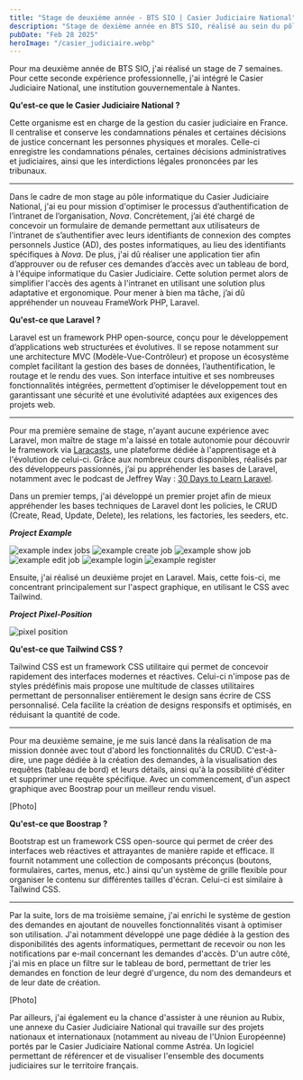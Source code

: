 ```yaml
---
title: "Stage de deuxième année - BTS SIO | Casier Judiciaire National"
description: "Stage de dexième année en BTS SIO, réalisé au sein du pôle informatique du Casier Judiciaire National, situé à Nantes"
pubDate: "Feb 28 2025"
heroImage: "/casier_judiciaire.webp"
---
```


Pour ma deuxième année de BTS SIO, j'ai réalisé un stage de 7 semaines. Pour cette seconde expérience professionnelle,
j'ai intégré le Casier Judiciaire National, une institution gouvernementale à Nantes.

**Qu'est-ce que le Casier Judiciaire National ?**

Cette organisme est en charge de la gestion du casier judiciaire en France. Il centralise et conserve les condamnations pénales et certaines décisions de justice concernant les personnes physiques et morales.
Celle-ci enregistre les condamnations pénales, certaines décisions administratives et judiciaires, ainsi que les interdictions légales prononcées par les tribunaux.

---

Dans le cadre de mon stage au pôle informatique du Casier Judiciaire National, j'ai eu pour mission d'optimiser le processus d’authentification de l’intranet de l’organisation, _Nova_. Concrètement, j’ai été chargé de concevoir un formulaire de demande permettant aux utilisateurs de l'intranet de s’authentifier avec leurs identifiants de connexion des comptes personnels Justice (AD), des postes informatiques, au lieu des identifiants spécifiques à _Nova_.
De plus, j'ai dû réaliser une application tier afin d’approuver ou de refuser ces demandes d’accès avec un tableau de bord, à l'équipe informatique du Casier Judiciaire.
Cette solution permet alors de simplifier l'accès des agents à l'intranet en utilisant une solution plus adaptative et ergonomique.
Pour mener à bien ma tâche, j’ai dû appréhender un nouveau FrameWork PHP, Laravel.

**Qu'est-ce que Laravel ?**

Laravel est un framework PHP open-source, conçu pour le développement d’applications web structurées et évolutives. Il se repose notamment sur une architecture MVC (Modèle-Vue-Contrôleur) et propose un écosystème complet facilitant la gestion des bases de données, l’authentification, le routage et le rendu des vues. Son interface intuitive et ses nombreuses fonctionnalités intégrées, permettent d’optimiser le développement tout en garantissant une sécurité et une évolutivité adaptées aux exigences des projets web.

---

Pour ma première semaine de stage, n'ayant aucune expérience avec Laravel, mon maître de stage m'a laissé en totale autonomie pour découvrir le framework via [Laracasts](https://laracasts.com), une plateforme dédiée à l'apprentisage et à l'évolution de celui-ci. Grâce aux nombreux cours disponibles, réalisés par des développeurs passionnés, j’ai pu appréhender les bases de Laravel, notamment avec le podcast de Jeffrey Way : [30 Days to Learn Laravel](https://laracasts.com/series/30-days-to-learn-laravel-11).

Dans un premier temps, j'ai développé un premier projet afin de mieux appréhender les bases techniques de Laravel dont les policies, le CRUD (Create, Read, Update, Delete), les relations, les factories, les seeders, etc.

**_Project Example_**

![example index jobs](/example_index_jobs.webp)
![example create job](/example_create_job.webp)
![example show job](/example_show_job.webp)
![example edit job](/example_edit_job.webp)
![example login](/example_login.webp)
![example register](/example_register.webp)

Ensuite, j'ai réalisé un deuxième projet en Laravel. Mais, cette fois-ci, me concentrant principalement sur l'aspect graphique, en utilisant le CSS avec Tailwind.

**_Project Pixel-Position_**

![pixel position](/pixel-position.webp)

**Qu'est-ce que Tailwind CSS ?**

Tailwind CSS est un framework CSS utilitaire qui permet de concevoir rapidement des interfaces modernes et réactives. Celui-ci n'impose pas de styles prédéfinis mais propose une multitude de classes utilitaires permettant de personnaliser entièrement le design sans écrire de CSS personnalisé. Cela facilite la création de designs responsifs et optimisés, en réduisant la quantité de code.

---

Pour ma deuxième semaine, je me suis lancé dans la réalisation de ma mission donnée avec tout d'abord les fonctionnalités du CRUD. C'est-à-dire, une page dédiée à la création des demandes, à la visualisation des requêtes (tableau de bord) et leurs détails, ainsi qu'à la possibilité d'éditer et supprimer une requête spécifique.
Avec un commencement, d'un aspect graphique avec Boostrap pour un meilleur rendu visuel.

[Photo]

**Qu'est-ce que Boostrap ?**

Bootstrap est un framework CSS open-source qui permet de créer des interfaces web réactives et attrayantes de manière rapide et efficace. Il fournit notamment une collection de composants préconçus (boutons, formulaires, cartes, menus, etc.) ainsi qu'un système de grille flexible pour organiser le contenu sur différentes tailles d'écran. Celui-ci est similaire à Tailwind CSS.

---

Par la suite, lors de ma troisième semaine, j'ai enrichi le système de gestion des demandes en ajoutant de nouvelles fonctionnalités visant à optimiser son utilisation. J'ai notamment développé une page dédiée à la gestion des disponibilités des agents informatiques, permettant de recevoir ou non les notifications par e-mail concernant les demandes d'accès. D'un autre côté, j'ai mis en place un filtre sur le tableau de bord, permettant de trier les demandes en fonction de leur degré d'urgence, du nom des demandeurs et de leur date de création.

[Photo]

Par ailleurs, j'ai également eu la chance d'assister à une réunion au Rubix, une annexe du Casier Judiciaire National qui travaille sur des projets nationaux et internationaux (notamment au niveau de l'Union Européenne) portés par le Casier Judiciaire National comme Astréa. Un logiciel permettant de référencer et de visualiser l'ensemble des documents judiciaires sur le territoire français.
